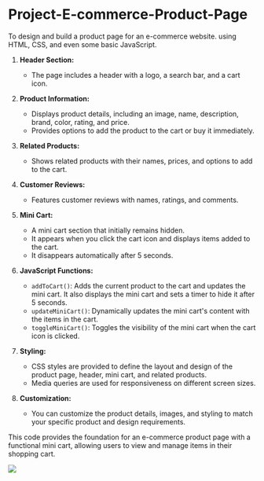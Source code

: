 # Project-E-commerce-Product-Page
To design and build a product page for an e-commerce website. using HTML, CSS, and even some basic JavaScript.

1. **Header Section:**
   - The page includes a header with a logo, a search bar, and a cart icon.

2. **Product Information:**
   - Displays product details, including an image, name, description, brand, color, rating, and price.
   - Provides options to add the product to the cart or buy it immediately.

3. **Related Products:**
   - Shows related products with their names, prices, and options to add to the cart.

4. **Customer Reviews:**
   - Features customer reviews with names, ratings, and comments.

5. **Mini Cart:**
   - A mini cart section that initially remains hidden.
   - It appears when you click the cart icon and displays items added to the cart.
   - It disappears automatically after 5 seconds.

6. **JavaScript Functions:**
   - `addToCart()`: Adds the current product to the cart and updates the mini cart. It also displays the mini cart and sets a timer to hide it after 5 seconds.
   - `updateMiniCart()`: Dynamically updates the mini cart's content with the items in the cart.
   - `toggleMiniCart()`: Toggles the visibility of the mini cart when the cart icon is clicked.

7. **Styling:**
   - CSS styles are provided to define the layout and design of the product page, header, mini cart, and related products.
   - Media queries are used for responsiveness on different screen sizes.

8. **Customization:**
   - You can customize the product details, images, and styling to match your specific product and design requirements.

This code provides the foundation for an e-commerce product page with a functional mini cart, allowing users to view and manage items in their shopping cart.

<img src="https://github.com/user-attachments/assets/75380ffa-7d92-4b3a-9278-0214e29dd679">


